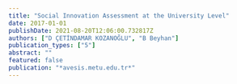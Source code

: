 ```yaml
---
title: "Social Innovation Assessment at the University Level"
date: 2017-01-01
publishDate: 2021-08-20T12:06:00.732817Z
authors: ["D ÇETİNDAMAR KOZANOĞLU", "B Beyhan"]
publication_types: ["5"]
abstract: ""
featured: false
publication: "*avesis.metu.edu.tr*"
---
```


